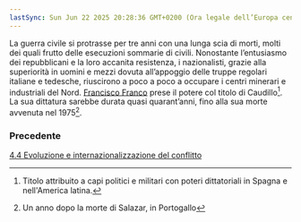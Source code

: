 ```yaml
---
lastSync: Sun Jun 22 2025 20:28:36 GMT+0200 (Ora legale dell’Europa centrale)
---
```

La guerra civile si protrasse per tre anni con una lunga scia di morti, molti dei quali frutto delle esecuzioni sommarie di civili. Nonostante l’entusiasmo dei repubblicani e la loro accanita resistenza, i nazionalisti, grazie alla superiorità in uomini e mezzi dovuta all’appoggio delle truppe regolari italiane e tedesche, riuscirono a poco a poco a occupare i centri minerari e industriali del Nord.
[Francisco Franco](Francisco%20Franco.md) prese il potere col titolo di Caudillo[^1]. La sua dittatura sarebbe durata quasi quarant’anni, fino alla sua morte avvenuta nel 1975[^2].

[^1]: Titolo attribuito a capi politici e militari con poteri dittatoriali in Spagna e nell'America latina.
[^2]: Un anno dopo la morte di Salazar, in Portogallo


### Precedente
[4.4 Evoluzione e internazionalizzazione del conflitto](4.4%20Evoluzione%20e%20internazionalizzazione%20del%20conflitto.md)